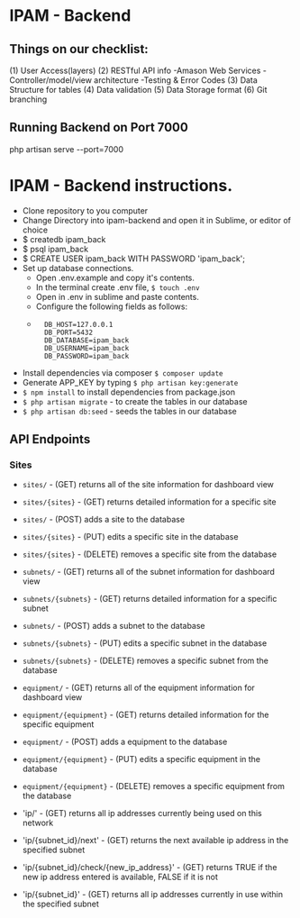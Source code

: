 # IPAM - Backend

## Things on our checklist:

(1) User Access(layers)
(2) RESTful API info
	-Amason Web Services
	-Controller/model/view architecture
	-Testing & Error Codes
(3) Data Structure for tables
(4) Data validation
(5) Data Storage format
(6) Git branching


## Running Backend on Port 7000
php artisan serve --port=7000

# IPAM - Backend instructions.

- Clone repository to you computer
- Change Directory into ipam-backend and open it in Sublime, or editor of choice
- $ createdb ipam_back 
- $ psql ipam_back
- $ CREATE USER ipam_back WITH PASSWORD 'ipam_back';
- Set up database connections. 
	- Open .env.example and copy it's contents.
	- In the terminal create .env file, `$ touch .env`
	- Open in .env in sublime and paste contents.  
	- Configure the following fields as follows:
	- ```DB_CONNECTION=pgsql
		DB_HOST=127.0.0.1
		DB_PORT=5432
		DB_DATABASE=ipam_back
		DB_USERNAME=ipam_back
		DB_PASSWORD=ipam_back
- Install dependencies via composer `$ composer update`
- Generate APP_KEY by typing `$ php artisan key:generate`
- `$ npm install` to install dependencies from package.json
- `$ php artisan migrate` - to create the tables in our database
- `$ php artisan db:seed` - seeds the tables in our database

## API Endpoints

### Sites

- `sites/` - (GET) returns all of the site information for dashboard view
- `sites/{sites}` - (GET) returns detailed information for a specific site
- `sites/` - (POST) adds a site to the database
- `sites/{sites}` - (PUT) edits a specific site in the database
- `sites/{sites}` - (DELETE) removes a specific site from the database

- `subnets/` - (GET) returns all of the subnet information for dashboard view
- `subnets/{subnets}` - (GET) returns detailed information for a specific subnet
- `subnets/` - (POST) adds a subnet to the database
- `subnets/{subnets}` - (PUT) edits a specific subnet in the database
- `subnets/{subnets}` - (DELETE) removes a specific subnet from the database

- `equipment/` - (GET) returns all of the equipment information for dashboard view
- `equipment/{equipment}` - (GET) returns detailed information for the specific equipment
- `equipment/` - (POST) adds a equipment to the database
- `equipment/{equipment}` - (PUT) edits a specific equipment in the database
- `equipment/{equipment}` - (DELETE) removes a specific equipment from the database

- 'ip/' - (GET) returns all ip addresses currently being used on this network
- 'ip/{subnet_id}/next' - (GET) returns the next available ip address in the specified subnet
- 'ip/{subnet_id}/check/{new_ip_address}' - (GET) returns TRUE if the new ip address entered is available, FALSE if it is not
- 'ip/{subnet_id}' - (GET) returns all ip addresses currently in use within the specified subnet




